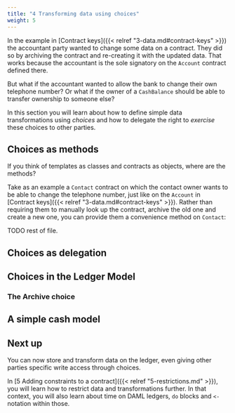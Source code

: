 ```yaml
---
title: "4 Transforming data using choices"
weight: 5
---
```


In the example in [Contract keys]({{< relref "3-data.md#contract-keys" >}})
the accountant party wanted to change
some data on a contract. They did so by archiving the contract and
re-creating it with the updated data. That works because the accountant
is the sole signatory on the `Account` contract defined there.

But what if the accountant wanted to allow the bank to change their own
telephone number? Or what if the owner of a `CashBalance` should be able
to transfer ownership to someone else?

In this section you will learn about how to define simple data
transformations using *choices* and how to delegate the right to
*exercise* these choices to other parties.

## Choices as methods

If you think of templates as classes and contracts as objects, where are
the methods?

Take as an example a `Contact` contract on which the contact owner wants
to be able to change the telephone number, just like on the `Account` in
[Contract keys]({{< relref "3-data.md#contract-keys" >}}). Rather than requiring
them to manually look up the
contract, archive the old one and create a new one, you can provide them
a convenience method on `Contact`:

TODO rest of file.

## Choices as delegation

## Choices in the Ledger Model

### The Archive choice

## A simple cash model

## Next up

You can now store and transform data on the ledger, even giving other parties specific write access through choices.

In [5 Adding constraints to a contract]({{< relref "5-restrictions.md" >}}), you will learn how to restrict data and transformations further. In that context, you will also learn about time on DAML ledgers, `do` blocks and `<-` notation within those.